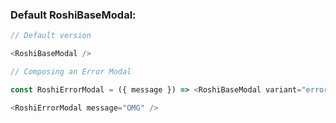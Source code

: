 ### Default RoshiBaseModal:

```js
// Default version

<RoshiBaseModal />
```

```js
// Composing an Error Modal

const RoshiErrorModal = ({ message }) => <RoshiBaseModal variant="error" message={message} />;

<RoshiErrorModal message="OMG" />
```